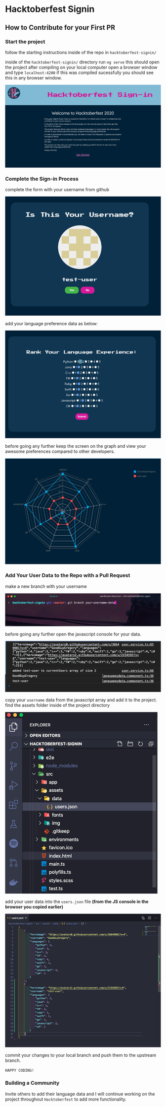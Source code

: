 # Hacktoberfest Signin

## How to Contribute for your First PR

 ### Start the project

  follow the starting instructions inside of the repo in `hacktoberfest-signin/`

  inside of the `hacktoberfest-signin/` directory run `ng serve` this should open the project after compiling on your local computer open a browser window and type `localhost:4200` if this was compiled sucessfully you should see this in any browser window.

  ![app startup screen](./img/welcome-screen.png)

 ### Complete the Sign-in Process
 complete the form with your username from github 

  ![image of username data](./img/confirm-image.png)

  add your language preference data as below:

  ![image of userpreference data](./img/userlang-preferences.png)

  before going any further keep the screen on the graph and view your awesome preferences compared to other developers.

  ![userdata image](./img/sample-user.png)

### Add Your User Data to the Repo with a Pull Request 
  
make a new branch with your username  

![create your branch](./img/create-branch.png)

before going any further open the javascript console for your data.

![javascript console for user data](./img/sample-user-console.png)

copy your `username` data from the javascript array and add it to the project. find the assets folder inside of the project directory

![assets location image](./img/assets-folder.png)

add your user data into the `users.json` file **(from the JS console in the browser you copied earlier)**

![user addition](./img/sample-user-in-json.png)

commit your changes to your local branch and push them to the upstream branch.

`HAPPY CODING!`

### Building a Community

Invite others to add their language data and I will continue working on the project throughout `Hacktoberfest` to add more functionality. 
